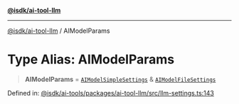 [**@isdk/ai-tool-llm**](../README.md)

***

[@isdk/ai-tool-llm](../globals.md) / AIModelParams

# Type Alias: AIModelParams

> **AIModelParams** = [`AIModelSimpleSettings`](../interfaces/AIModelSimpleSettings.md) & [`AIModelFileSettings`](../interfaces/AIModelFileSettings.md)

Defined in: [@isdk/ai-tools/packages/ai-tool-llm/src/llm-settings.ts:143](https://github.com/isdk/ai-tool-llm.js/blob/b85f02c051e6cb4b9c451fe72592c4077cb731a4/src/llm-settings.ts#L143)
